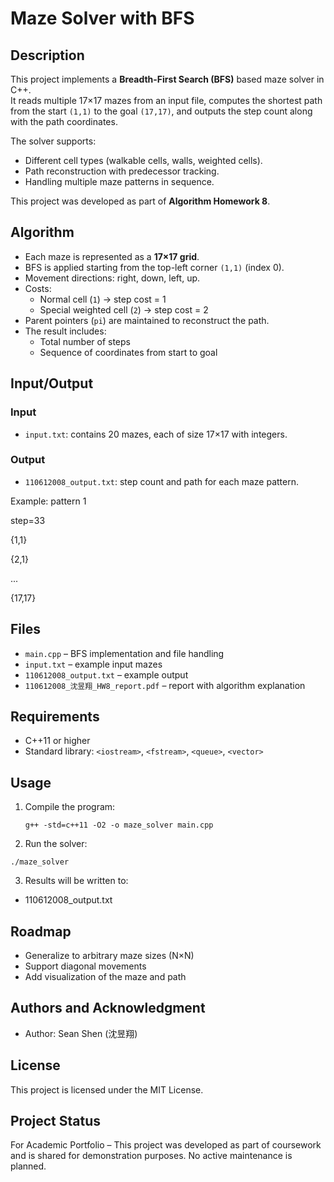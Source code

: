 # Maze Solver with BFS

## Description
This project implements a **Breadth-First Search (BFS)** based maze solver in C++.  
It reads multiple 17×17 mazes from an input file, computes the shortest path from the start `(1,1)` to the goal `(17,17)`, and outputs the step count along with the path coordinates.

The solver supports:
- Different cell types (walkable cells, walls, weighted cells).
- Path reconstruction with predecessor tracking.
- Handling multiple maze patterns in sequence.

This project was developed as part of **Algorithm Homework 8**.

## Algorithm
- Each maze is represented as a **17×17 grid**.  
- BFS is applied starting from the top-left corner `(1,1)` (index 0).  
- Movement directions: right, down, left, up.  
- Costs:
  - Normal cell (`1`) → step cost = 1
  - Special weighted cell (`2`) → step cost = 2
- Parent pointers (`pi`) are maintained to reconstruct the path.  
- The result includes:
  - Total number of steps
  - Sequence of coordinates from start to goal

## Input/Output
### Input
- `input.txt`: contains 20 mazes, each of size 17×17 with integers.  

### Output
- `110612008_output.txt`: step count and path for each maze pattern.  

Example:
pattern 1

step=33

{1,1}

{2,1}

...

{17,17}

## Files
- `main.cpp` – BFS implementation and file handling
- `input.txt` – example input mazes
- `110612008_output.txt` – example output
- `110612008_沈昱翔_HW8_report.pdf` – report with algorithm explanation

## Requirements
- C++11 or higher
- Standard library: `<iostream>`, `<fstream>`, `<queue>`, `<vector>`

## Usage
1. Compile the program:
   ```
   g++ -std=c++11 -O2 -o maze_solver main.cpp
   ```
2. Run the solver:
  ```
  ./maze_solver
  ```
3. Results will be written to:
- 110612008_output.txt

## Roadmap
- Generalize to arbitrary maze sizes (N×N)
- Support diagonal movements
- Add visualization of the maze and path

## Authors and Acknowledgment
- Author: Sean Shen (沈昱翔)

## License
This project is licensed under the MIT License.

## Project Status
For Academic Portfolio – This project was developed as part of coursework and is shared for demonstration purposes. No active maintenance is planned.
